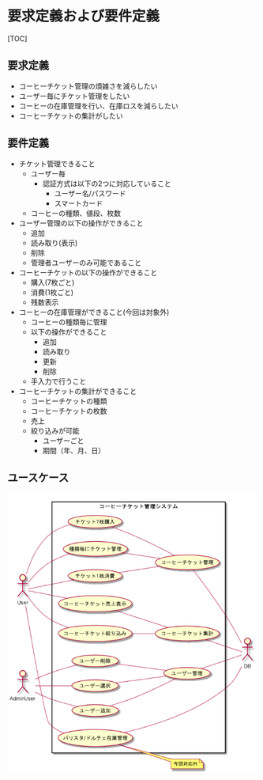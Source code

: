 # 要求定義および要件定義

[TOC]

## 要求定義

* コーヒーチケット管理の煩雑さを減らしたい
* ユーザー毎にチケット管理をしたい
* コーヒーの在庫管理を行い、在庫ロスを減らしたい
* コーヒーチケットの集計がしたい

## 要件定義

* チケット管理できること
	* ユーザー毎
		* 認証方式は以下の2つに対応していること
			* ユーザー名/パスワード
			* スマートカード
	* コーヒーの種類、値段、枚数
* ユーザー管理の以下の操作ができること
	* 追加
	* 読み取り(表示)
	* 削除
	* 管理者ユーザーのみ可能であること
* コーヒーチケットの以下の操作ができること
	* 購入(7枚ごと)
	* 消費(1枚ごと)
	* 残数表示
* コーヒーの在庫管理ができること(今回は対象外)
	* コーヒーの種類毎に管理
	* 以下の操作ができること
		* 追加
		* 読み取り
		* 更新
		* 削除
	* 手入力で行うこと
* コーヒーチケットの集計ができること
	* コーヒーチケットの種類
	* コーヒーチケットの枚数
	* 売上
	* 絞り込みが可能
		* ユーザーごと
		* 期間（年、月、日）

## ユースケース

![](./ユースケース.png)